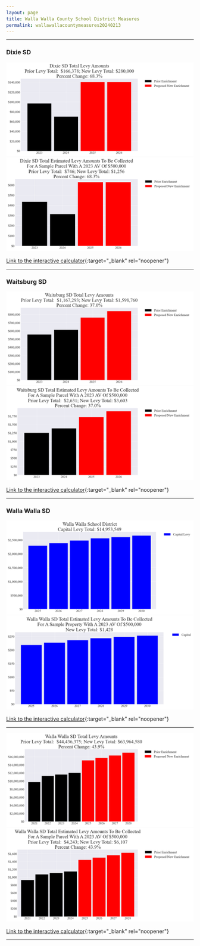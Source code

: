 ```yaml
---
layout: page
title: Walla Walla County School District Measures
permalink: wallawallacountymeasures20240213
---
```


___

### Dixie SD

![Dixie SD enrichment levy totals chart](pagesManual/LeviesReport/20240213/DixieEnrichment.png "Dixie SD enrichment levy totals chart")
![Dixie SD enrichment levy example parcel chart](pagesManual/LeviesReport/20240213/DixieEnrichmentParcel.png "Dixie SD enrichment  example parcel chart")

[Link to the interactive calculator](calculator_dixie_enrichment_20240213_enhanced){:target="_blank" rel="noopener"}

___

### Waitsburg SD

![Waitsburg SD enrichment levy totals chart](pagesManual/LeviesReport/20240213/WaitsburgEnrichment.png "Waitsburg SD enrichment levy totals chart")
![Waitsburg SD enrichment levy example parcel chart](pagesManual/LeviesReport/20240213/WaitsburgEnrichmentParcel.png "Waitsburg SD enrichment  example parcel chart")

[Link to the interactive calculator](calculator_waitsburg_enrichment_20240213_enhanced){:target="_blank" rel="noopener"}

___

### Walla Walla SD

![Walla Walla SD capital levy totals chart](pagesManual/LeviesReport/20240213/WallaWallaCapital.png "Walla Walla SD capital levy totals chart")
![Walla Walla SD capital levy example parcel chart](pagesManual/LeviesReport/20240213/WallaWallaCapitalParcel.png "Walla Walla SD capital  example parcel chart")

[Link to the interactive calculator](calculator_walla_walla_capital_20240213_enhanced){:target="_blank" rel="noopener"}

___


![Walla Walla SD enrichment levy totals chart](pagesManual/LeviesReport/20240213/WallaWallaEnrichment.png "Walla Walla SD enrichment levy totals chart")
![Walla Walla SD enrichment levy example parcel chart](pagesManual/LeviesReport/20240213/WallaWallaEnrichmentParcel.png "Walla Walla SD enrichment  example parcel chart")

[Link to the interactive calculator](calculator_walla_walla_enrichment_20240213_enhanced){:target="_blank" rel="noopener"}

___


